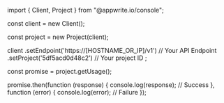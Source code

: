 import { Client, Project } from "@appwrite.io/console";

const client = new Client();

const project = new Project(client);

client
    .setEndpoint('https://[HOSTNAME_OR_IP]/v1') // Your API Endpoint
    .setProject('5df5acd0d48c2') // Your project ID
;

const promise = project.getUsage();

promise.then(function (response) {
    console.log(response); // Success
}, function (error) {
    console.log(error); // Failure
});